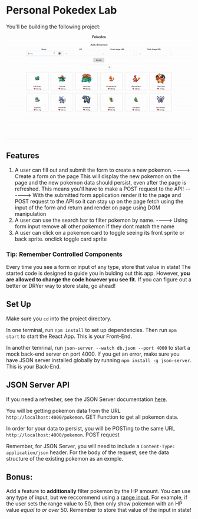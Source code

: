 # Personal Pokedex Lab

You'll be building the following project: 

![demo](./demo.gif)

## Features

1. A user can fill out and submit the form to create a new pokemon.
----> Create a form on the page
 This will display the new pokemon on the page and the new pokemon data should persist, even after the page is refreshed. This means you'll have to make a POST request to the API!
 ------> With the submitted form application render it to the page and
 POST request to the API so it can stay up on the page
 fetch using the input of the form and return and render on page using DOM manipulation
2. A user can use the search bar to filter pokemon by name.
----> Using form input remove all other pokemon if they dont match the name
3. A user can click on a pokemon card to toggle seeing its front sprite or back sprite.
onclick toggle card sprite

### Tip: Remember Controlled Components

Every time you see a form or input of any type, store that value in state! The started code is designed to guide you in bulding out this app. However, **you are allowed to change the code however you see fit.** If you can figure out a better or DRYer way to store state, go ahead!

## Set Up

Make sure you `cd` into the project directory.

In one terminal, run `npm install` to set up dependencies. Then run `npm start` to start the React App. This is your Front-End.

In another temrinal, run `json-server --watch db.json --port 4000` to start a mock back-end server on port 4000. If you get an error, make sure you have JSON server installed globally by running `npm install -g json-server`. This is your Back-End.

## JSON Server API

If you need a refresher, see the JSON Server documentation [here](https://github.com/typicode/json-server#getting-started).

You will be getting pokemon data from the URL `http://localhost:4000/pokemon`.
GET Function to get all pokemon data.

In order for your data to persist, you will be POSTing to the same URL `http://localhost:4000/pokemon`. 
POST request

Remember, for JSON Server, you will need to include a `Content-Type: application/json` header. For the body of the request, see the data structure of the existing pokemon as an exmple.


## Bonus:

Add a feature to **additionally** filter pokemon by the HP amount. You can use any type of input, but we reccommend using a [range input](https://developer.mozilla.org/en-US/docs/Web/HTML/Element/input/range). For example, if the user sets the range value to 50, then only show pokemon with an HP value _equal to or over_ 50. Remember to store that value of the input in state! 

